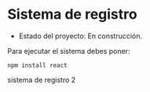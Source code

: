 <h1> Sistema de registro</h1>

- Estado del proyecto: En construcción.

Para ejecutar el sistema debes poner:

```npm install react``` 

sistema de registro 2
